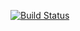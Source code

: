 [![Build Status](http://build.eberlein.io:8080/job/apyide/badge/icon)](http://build.eberlein.io:8080/job/apyide/)
